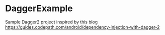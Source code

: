 # DaggerExample
Sample Dagger2 project inspired by this blog https://guides.codepath.com/android/dependency-injection-with-dagger-2

